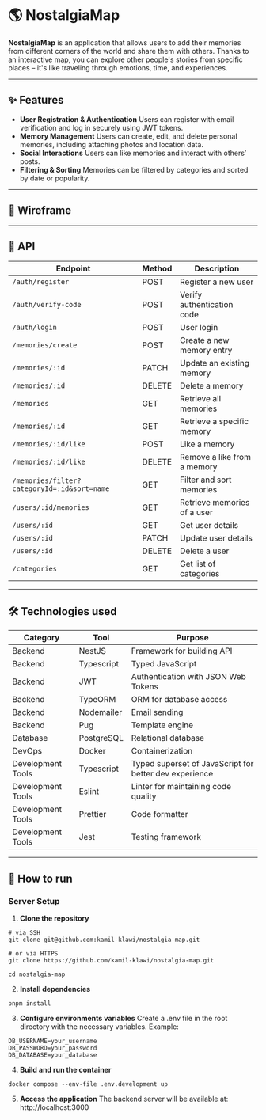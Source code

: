 # 🌎 NostalgiaMap

**NostalgiaMap** is an application that allows users to add their memories from different corners of the world and share them with others. Thanks to an interactive map, you can explore other people's stories from specific places – it's like traveling through emotions, time, and experiences.

---

## ✨ Features

- **User Registration & Authentication**
  Users can register with email verification and log in securely using JWT tokens.
- **Memory Management**
  Users can create, edit, and delete personal memories, including attaching photos and location data.
- **Social Interactions**
  Users can like memories and interact with others’ posts.
- **Filtering & Sorting**
  Memories can be filtered by categories and sorted by date or popularity.

---

## 🧭 Wireframe

---

## 📡 API

| Endpoint                                     | Method | Description                 |
|----------------------------------------------|--------|-----------------------------|
| `/auth/register`                             | POST   | Register a new user         |
| `/auth/verify-code`                          | POST   | Verify authentication code  |
| `/auth/login`                                | POST   | User login                  |
| `/memories/create`                           | POST   | Create a new memory entry   |
| `/memories/:id`                              | PATCH  | Update an existing memory   |
| `/memories/:id`                              | DELETE | Delete a memory             |
| `/memories`                                  | GET    | Retrieve all memories       |
| `/memories/:id`                              | GET    | Retrieve a specific memory  |
| `/memories/:id/like`                         | POST   | Like a memory               |
| `/memories/:id/like`                         | DELETE | Remove a like from a memory |
| `/memories/filter?categoryId=:id&sort=name`  | GET    | Filter and sort memories    |
| `/users/:id/memories`                        | GET    | Retrieve memories of a user |
| `/users/:id`                                 | GET    | Get user details            |
| `/users/:id`                                 | PATCH  | Update user details         |
| `/users/:id`                                 | DELETE | Delete a user               |
| `/categories`                                | GET    | Get list of categories      |

---

## 🛠️ Technologies used

| Category          | Tool       | Purpose                                                |
|-------------------|------------|--------------------------------------------------------|
| Backend           | NestJS     | Framework for building API                             |
| Backend           | Typescript | Typed JavaScript                                       |
| Backend           | JWT        | Authentication with JSON Web Tokens                    |
| Backend           | TypeORM    | ORM for database access                                |
| Backend           | Nodemailer | Email sending                                          |
| Backend           | Pug        | Template engine                                        |
| Database          | PostgreSQL | Relational database                                    |
| DevOps            | Docker     | Containerization                                       |
| Development Tools | Typescript | Typed superset of JavaScript for better dev experience |
| Development Tools | Eslint     | Linter for maintaining code quality                    |
| Development Tools | Prettier   | Code formatter                                         |
| Development Tools | Jest       | Testing framework                                      |

---

## 🚀 How to run

### Server Setup

1. **Clone the repository**
```
# via SSH
git clone git@github.com:kamil-klawi/nostalgia-map.git

# or via HTTPS
git clone https://github.com/kamil-klawi/nostalgia-map.git

cd nostalgia-map
```
2. **Install dependencies**
```
pnpm install
```
3. **Configure environments variables**
Create a .env file in the root directory with the necessary variables. Example:
```
DB_USERNAME=your_username
DB_PASSWORD=your_password
DB_DATABASE=your_database
```
4. **Build and run the container**
```
docker compose --env-file .env.development up
```
5. **Access the application**
The backend server will be available at: http://localhost:3000